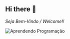 ## Hi there 👋

*Seja Bem-Vindo / Welcome!!*

![Aprendendo Programação](https://media.discordapp.net/attachments/1214057827769917510/1257506608053751808/89de02db62867c1107fc1562294a2b7d.gif?ex=674c630a&is=674b118a&hm=0be0aaf6e73da0a7e7145cd1f729feb406aba1b156db57ec368d2aac7689e891&=)
<!--
**eulipson/eulipson** is a ✨ _special_ ✨ repository because its `README.md` (this file) appears on your GitHub profile.

Here are some ideas to get you started:

- 🔭 I’m currently working on ...
- 🌱 I’m currently learning ...
- 👯 I’m looking to collaborate on ...
- 🤔 I’m looking for help with ...
- 💬 Ask me about ...
- 📫 How to reach me: ...
- 😄 Pronouns: ...
- ⚡ Fun fact: ...
-->
